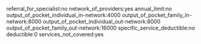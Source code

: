 referral_for_specialist:no
network_of_providers:yes
annual_limit:no
output_of_pocket_individual_in-network:4000
output_of_pocket_family_in-network:8000
output_of_pocket_individual_out-network:8000
output_of_pocket_family_out-network:16000
specific_service_deductible:no
deductible:0
services_not_covered:yes
